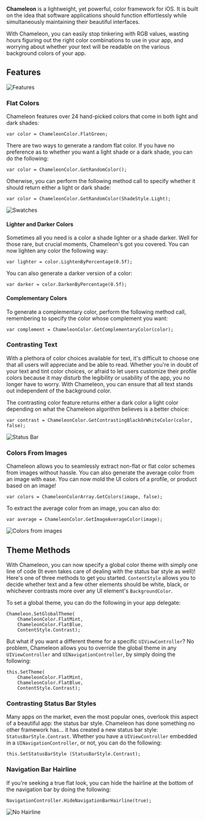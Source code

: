 **Chameleon** is a lightweight, yet powerful, color framework for iOS. It is 
built on the idea that software applications should function effortlessly while
simultaneously maintaining their beautiful interfaces.

With Chameleon, you can easily stop tinkering with RGB values, wasting hours 
figuring out the right color combinations to use in your app, and worrying 
about whether your text will be readable on the various background colors of 
your app. 

## Features

![Features](http://i.imgur.com/lA4J37o.png)

### Flat Colors

Chameleon features over 24 hand-picked colors that come in both light and 
dark shades:

    var color = ChameleonColor.FlatGreen;

There are two ways to generate a random flat color. If you have no preference 
as to whether you want a light shade or a dark shade, you can do the following:

    var color = ChameleonColor.GetRandomColor();

Otherwise, you can perform the following method call to specify whether it 
should return either a light or dark shade:

    var color = ChameleonColor.GetRandomColor(ShadeStyle.Light);


![Swatches](http://i.imgur.com/wkGGWkN.png)

#### Lighter and Darker Colors

Sometimes all you need is a color a shade lighter or a shade darker. 
Well for those rare, but crucial moments, Chameleon's got you covered. 
You can now lighten any color the following way:

    var lighter = color.LightenByPercentage(0.5f);

You can also generate a darker version of a color:

    var darker = color.DarkenByPercentage(0.5f);

#### Complementary Colors

To generate a complementary color, perform the following method call, 
remembering to specify the color whose complement you want:

    var complement = ChameleonColor.GetComplementaryColor(color);

### Contrasting Text

With a plethora of color choices available for text, it's difficult to choose 
one that all users will appreciate and be able to read. Whether you're in doubt 
of your text and tint color choices, or afraid to let users customize their 
profile colors because it may disturb the legibility or usability of the app, 
you no longer have to worry. With Chameleon, you can ensure that all text 
stands out independent of the background color.

The contrasting color feature returns either a dark color a light color 
depending on what the Chameleon algorithm believes is a better choice:

    var contrast = ChameleonColor.GetContrastingBlackOrWhiteColor(color, false);

![Status Bar](http://s29.postimg.org/i1syd7bkn/Contrast.gif)

### Colors From Images

Chameleon allows you to seamlessly extract non-flat or flat color schemes from 
images without hassle. You can also generate the average color from an image with 
ease. You can now mold the UI colors of a profile, or product based on an image!

    var colors = ChameleonColorArray.GetColors(image, false);

To extract the average color from an image, you can also do:

    var average = ChameleonColor.GetImageAverageColor(image);

![Colors from images](http://i.imgur.com/6JjFzHo.png)

## Theme Methods

With Chameleon, you can now specify a global color theme with simply one line 
of code (It even takes care of dealing with the status bar style as well)! 
Here's one of three methods to get you started. `ContentStyle` allows you to 
decide whether text and a few other elements should be white, black, or 
whichever contrasts more over any UI element's `BackgroundColor`. 

To set a global theme, you can do the following in your app delegate:

    Chameleon.SetGlobalTheme(
		ChameleonColor.FlatMint,
        ChameleonColor.FlatBlue,
		ContentStyle.Contrast);

But what if you want a different theme for a specific `UIViewController`? No 
problem, Chameleon allows you to override the global theme in any 
`UIViewController` and `UINavigationController`, by simply doing the following:

    this.SetTheme(
		ChameleonColor.FlatMint,
        ChameleonColor.FlatBlue,
		ContentStyle.Contrast);

### Contrasting Status Bar Styles

Many apps on the market, even the most popular ones, overlook this aspect of 
a beautiful app: the status bar style. Chameleon has done something no other 
framework has... it has created a new status bar style: 
`StatusBarStyle.Contrast`. Whether you have a `UIViewController` embedded in 
a `UINavigationController`, or not, you can do the following:

    this.SetStatusBarStyle (StatusBarStyle.Contrast);

### Navigation Bar Hairline

If you're seeking a true flat look, you can hide the hairline at the bottom 
of the navigation bar by doing the following: 

    NavigationController.HideNavigationBarHairline(true);
	
![No Hairline](http://i.imgur.com/tjwx53y.png)
